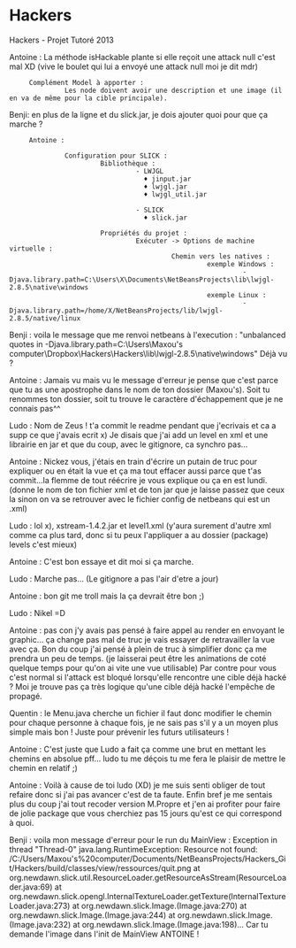 Hackers
=======

Hackers - Projet Tutoré 2013


Antoine : La méthode isHackable plante si elle reçoit une attack null c'est mal XD 
         (vive le boulet qui lui a envoyé une attack null moi je dit mdr)
         
         Complément Model à apporter : 
                  Les node doivent avoir une description et une image (il en va de même pour la cible principale).

Benji: en plus de la ligne et du slick.jar, je dois ajouter quoi pour que ça marche ?

         Antoine :

                  Configuration pour SLICK : 
                           Bibliothèque : 
                                    - LWJGL
                                      ♦ jinput.jar
                                      ♦ lwjgl.jar
                                      ♦ lwjgl_util.jar
                                    
                                    - SLICK
                                      ♦ slick.jar
                                      
                           Propriétés du projet : 
                                    Exécuter -> Options de machine virtuelle : 
                                             Chemin vers les natives : 
                                                      exemple Windows : 
                                                               -Djava.library.path=C:\Users\X\Documents\NetBeansProjects\lib\lwjgl-2.8.5\native\windows
                                                      exemple Linux :
                                                               -Djava.library.path=/home/X/NetBeansProjects/lib/lwjgl-2.8.5/native/linux

Benji : voila le message que me renvoi netbeans à l'execution : "unbalanced quotes in -Djava.library.path=C:\Users\Maxou's computer\Dropbox\Hackers\Hackers\lib\lwjgl-2.8.5\native\windows"
Déjà vu ?

Antoine : Jamais vu mais vu le message d'erreur je pense que c'est parce 
que tu as une apostrophe dans le nom de ton dossier (Maxou's).
Soit tu renommes ton dossier, soit tu trouve le caractère d'échappement que je ne connais pas^^

Ludo : Nom de Zeus ! t'a commit le readme pendant que j'ecrivais et ca a supp ce que j'avais ecrit x)
Je disais que j'ai add un level en xml et une librairie en jar et que du coup, avec le gitignore, ca synchro pas...

Antoine : Nickez vous, j'étais en train d'écrire un putain de truc pour expliquer ou en était la vue et ça ma tout effacer
aussi parce que t'as commit...la flemme de tout réécrire je vous explique ou ça en est lundi.
(donne le nom de ton fichier xml et de ton jar que je laisse passez que ceux la sinon on va 
se retrouver avec le fichier config de netbeans qui est un .xml)

Ludo : lol x), xstream-1.4.2.jar et level1.xml (y'aura surement d'autre xml comme ca plus tard, donc si tu peux l'appliquer a au dossier (package) levels c'est mieux)

Antoine : C'est bon essaye et dit moi si ça marche.

Ludo : Marche pas... (Le gitignore a pas l'air d'etre a jour)

Antoine : bon git me troll mais la ça devrait être bon ;)

Ludo : Nikel =D

Antoine : pas con j'y avais pas pensé à faire appel au render en envoyant le graphic...
ça change pas mal de truc je vais essayer de retravailler la vue avec ça.
Bon du coup j'ai pensé à plein de truc à simplifier donc ça me prendra un peu de temps.
(je laisserai peut être les animations de coté quelque temps pour qu'on ai vite une vue utilisable)
Par contre pour vous c'est normal si l'attack est bloqué lorsqu'elle rencontre une cible déjà hacké ?
Moi je trouve pas ça très logique qu'une cible déjà hacké l'empêche de propagé.

Quentin : le Menu.java cherche un fichier il faut donc modifier le chemin pour chaque personne à chaque fois, 
je ne sais pas s'il y a un moyen plus simple mais bon ! Juste pour prévenir les futurs utilisateurs !

Antoine : C'est juste que Ludo a fait ça comme une brut en mettant les chemins en absolue pff...
ludo tu me déçois tu me fera le plaisir de mettre le chemin en relatif ;)

Antoine : Voilà à cause de toi ludo (XD) je me suis senti obliger de tout refaire donc si j'ai pas avancer c'est de ta faute.
Enfin bref je me sentais plus du coup j'ai tout recoder version M.Propre et j'en ai profiter pour faire de jolie package
que vous cherchiez pas 15 jours qu'est ce qui correspond à quoi.

Benji : voila mon message d'erreur pour le run du MainView :
Exception in thread "Thread-0" java.lang.RuntimeException: Resource not found: /C:/Users/Maxou's%20computer/Documents/NetBeansProjects/Hackers_Git/Hackers/build/classes/view/ressources/quit.png
at org.newdawn.slick.util.ResourceLoader.getResourceAsStream(ResourceLoader.java:69)
at org.newdawn.slick.opengl.InternalTextureLoader.getTexture(InternalTextureLoader.java:273)
at org.newdawn.slick.Image.<init>(Image.java:270)
at org.newdawn.slick.Image.<init>(Image.java:244)
at org.newdawn.slick.Image.<init>(Image.java:232)
at org.newdawn.slick.Image.<init>(Image.java:198)...
Car tu demande l'image dans l'init de MainView ANTOINE !
